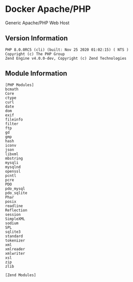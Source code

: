 # Docker Apache/PHP
Generic Apache/PHP Web Host

## Version Information

```
PHP 8.0.0RC5 (cli) (built: Nov 25 2020 01:02:15) ( NTS )
Copyright (c) The PHP Group
Zend Engine v4.0.0-dev, Copyright (c) Zend Technologies
```

## Module Information

```
[PHP Modules]
bcmath
Core
ctype
curl
date
dom
exif
fileinfo
filter
ftp
gd
gmp
hash
iconv
json
libxml
mbstring
mysqli
mysqlnd
openssl
pcntl
pcre
PDO
pdo_mysql
pdo_sqlite
Phar
posix
readline
Reflection
session
SimpleXML
sodium
SPL
sqlite3
standard
tokenizer
xml
xmlreader
xmlwriter
xsl
zip
zlib

[Zend Modules]

```
